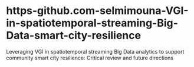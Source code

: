 # https-github.com-selmimouna-VGI-in-spatiotemporal-streaming-Big-Data-smart-city-resilience
Leveraging VGI in spatiotemporal streaming Big Data analytics to support community smart city resilience: Critical review and future directions
